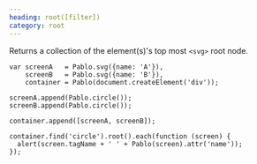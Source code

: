 ```yaml
--- 
heading: root([filter])
category: root
---
```


Returns a collection of the element(s)'s top most `<svg>` root node.

    var screenA   = Pablo.svg({name: 'A'}),
        screenB   = Pablo.svg({name: 'B'}),
        container = Pablo(document.createElement('div'));

    screenA.append(Pablo.circle());
    screenB.append(Pablo.circle());

    container.append([screenA, screenB]);

    container.find('circle').root().each(function (screen) {
      alert(screen.tagName + ' ' + Pablo(screen).attr('name'));
    });
